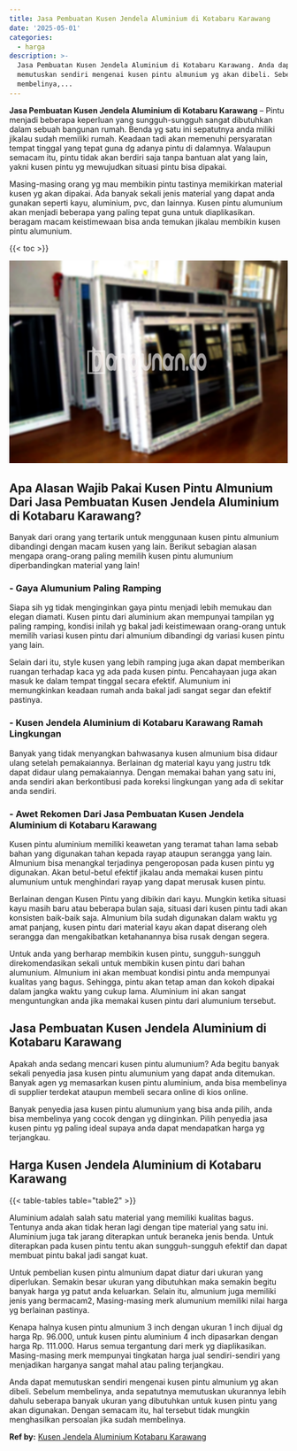 ```yaml
---
title: Jasa Pembuatan Kusen Jendela Aluminium di Kotabaru Karawang
date: '2025-05-01'
categories:
  - harga
description: >-
  Jasa Pembuatan Kusen Jendela Aluminium di Kotabaru Karawang. Anda dapat
  memutuskan sendiri mengenai kusen pintu almunium yg akan dibeli. Sebelum
  membelinya,...
---
```


**Jasa Pembuatan Kusen Jendela Aluminium di Kotabaru Karawang** – Pintu menjadi beberapa keperluan yang sungguh-sungguh sangat dibutuhkan dalam sebuah bangunan rumah. Benda yg satu ini sepatutnya anda miliki jikalau sudah memiliki rumah. Keadaan tadi akan memenuhi persyaratan tempat tinggal yang tepat guna dg adanya pintu di dalamnya. Walaupun semacam itu, pintu tidak akan berdiri saja tanpa bantuan alat yang lain, yakni kusen pintu yg mewujudkan situasi pintu bisa dipakai.

Masing-masing orang yg mau membikin pintu tastinya memikirkan material kusen yg akan dipakai. Ada banyak sekali jenis material yang dapat anda gunakan seperti kayu, aluminium, pvc, dan lainnya. Kusen pintu alumunium akan menjadi beberapa yang paling tepat guna untuk diaplikasikan. beragam macam keistimewaan bisa anda temukan jikalau membikin kusen pintu alumunium.

{{< toc >}}

![Jasa Pembuatan Kusen Jendela Aluminium di Kotabaru Karawang](/images/harga-kusen-jendela-alumunium-25.png)

## Apa Alasan Wajib Pakai Kusen Pintu Almunium Dari Jasa Pembuatan Kusen Jendela Aluminium di Kotabaru Karawang?

Banyak dari orang yang tertarik untuk menggunaan kusen pintu almunium dibandingi dengan macam kusen yang lain. Berikut sebagian alasan mengapa orang-orang paling memilih kusen pintu alumunium diperbandingkan material yang lain!

### \- Gaya Alumunium Paling Ramping

Siapa sih yg tidak menginginkan gaya pintu menjadi lebih memukau dan elegan diamati. Kusen pintu dari aluminium akan mempunyai tampilan yg paling ramping, kondisi inilah yg bakal jadi keistimewaan orang-orang untuk memilih variasi kusen pintu dari almunium dibandingi dg variasi kusen pintu yang lain.

Selain dari itu, style kusen yang lebih ramping juga akan dapat memberikan ruangan terhadap kaca yg ada pada kusen pintu. Pencahayaan juga akan masuk ke dalam tempat tinggal secara efektif. Alumunium ini memungkinkan keadaan rumah anda bakal jadi sangat segar dan efektif pastinya.

### \- Kusen Jendela Aluminium di Kotabaru Karawang Ramah Lingkungan

Banyak yang tidak menyangkan bahwasanya kusen almunium bisa didaur ulang setelah pemakaiannya. Berlainan dg material kayu yang justru tdk dapat didaur ulang pemakaiannya. Dengan memakai bahan yang satu ini, anda sendiri akan berkontibusi pada koreksi lingkungan yang ada di sekitar anda sendiri.

### \- Awet Rekomen Dari Jasa Pembuatan Kusen Jendela Aluminium di Kotabaru Karawang

Kusen pintu aluminium memiliki keawetan yang teramat tahan lama sebab bahan yang digunakan tahan kepada rayap ataupun serangga yang lain. Almunium bisa menangkal terjadinya pengeroposan pada kusen pintu yg digunakan. Akan betul-betul efektif jikalau anda memakai kusen pintu alumunium untuk menghindari rayap yang dapat merusak kusen pintu.

Berlainan dengan Kusen Pintu yang dibikin dari kayu. Mungkin ketika situasi kayu masih baru atau beberapa bulan saja, situasi dari kusen pintu tadi akan konsisten baik-baik saja. Almunium bila sudah digunakan dalam waktu yg amat panjang, kusen pintu dari material kayu akan dapat diserang oleh serangga dan mengakibatkan ketahanannya bisa rusak dengan segera.

Untuk anda yang berharap membikin kusen pintu, sungguh-sungguh direkomendasikan sekali untuk membikin kusen pintu dari bahan alumunium. Almunium ini akan membuat kondisi pintu anda mempunyai kualitas yang bagus. Sehingga, pintu akan tetap aman dan kokoh dipakai dalam jangka waktu yang cukup lama. Aluminium ini akan sangat menguntungkan anda jika memakai kusen pintu dari alumunium tersebut.

## Jasa Pembuatan Kusen Jendela Aluminium di Kotabaru Karawang

Apakah anda sedang mencari kusen pintu alumunium? Ada begitu banyak sekali penyedia jasa kusen pintu alumunium yang dapat anda ditemukan. Banyak agen yg memasarkan kusen pintu aluminium, anda bisa membelinya di supplier terdekat ataupun membeli secara online di kios online.

Banyak penyedia jasa kusen pintu alumunium yang bisa anda pilih, anda bisa membelinya yang cocok dengan yg diinginkan. Pilih penyedia jasa kusen pintu yg paling ideal supaya anda dapat mendapatkan harga yg terjangkau.

## Harga Kusen Jendela Aluminium di Kotabaru Karawang

{{< table-tables table="table2" >}}

Aluminium adalah salah satu material yang memiliki kualitas bagus. Tentunya anda akan tidak heran lagi dengan tipe material yang satu ini. Aluminium juga tak jarang diterapkan untuk beraneka jenis benda. Untuk diterapkan pada kusen pintu tentu akan sungguh-sungguh efektif dan dapat membuat pintu bakal jadi sangat kuat.

Untuk pembelian kusen pintu almunium dapat diatur dari ukuran yang diperlukan. Semakin besar ukuran yang dibutuhkan maka semakin begitu banyak harga yg patut anda keluarkan. Selain itu, almunium juga memiliki jenis yang bermacam2, Masing-masing merk alumunium memiliki nilai harga yg berlainan pastinya.

Kenapa halnya kusen pintu almunium 3 inch dengan ukuran 1 inch dijual dg harga Rp. 96.000, untuk kusen pintu aluminium 4 inch dipasarkan dengan harga Rp. 111.000. Harus semua tergantung dari merk yg diaplikasikan. Masing-masing merk mempunyai tingkatan harga jual sendiri-sendiri yang menjadikan harganya sangat mahal atau paling terjangkau.

Anda dapat memutuskan sendiri mengenai kusen pintu almunium yg akan dibeli. Sebelum membelinya, anda sepatutnya memutuskan ukurannya lebih dahulu seberapa banyak ukuran yang dibutuhkan untuk kusen pintu yang akan digunakan. Dengan semacam itu, hal tersebut tidak mungkin menghasilkan persoalan jika sudah membelinya.

**Ref by:** [Kusen Jendela Aluminium Kotabaru Karawang](https://id.wikipedia.org/wiki/Kusen)
